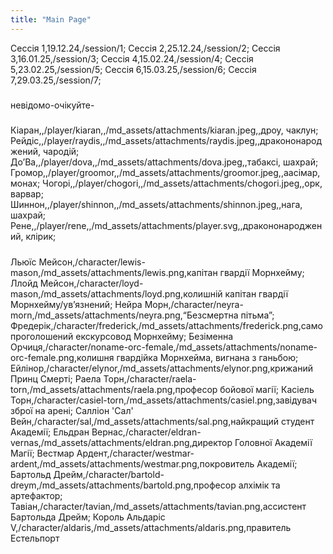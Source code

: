 ```yaml
---
title: "Main Page"
---
```

Сессія 1,19.12.24,/session/1;
Сессія 2,25.12.24,/session/2;
Сессія 3,16.01.25,/session/3;
Сессія 4,15.02.24,/session/4;
Сессія 5,23.02.25,/session/5;
Сессія 6,15.03.25,/session/6;
Сессія 7,29.03.25,/session/7;
#####
невідомо-очікуйте-
#####
Кіаран,,/player/kiaran,,/md_assets/attachments/kiaran.jpeg,,дроу, чаклун;
Рейдіс,,/player/raydis,,/md_assets/attachments/raydis.jpeg,,дракононароджений, чародій;
ДоʼВа,,/player/dova,,/md_assets/attachments/dova.jpeg,,табаксі, шахрай;
Громор,,/player/groomor,,/md_assets/attachments/groomor.jpeg,,аасімар, монах;
Чогорі,,/player/chogori,,/md_assets/attachments/chogori.jpeg,,орк, варвар;
Шиннон,,/player/shinnon,,/md_assets/attachments/shinnon.jpeg,,нага, шахрай;
Рене,,/player/rene,,/md_assets/attachments/player.svg,,дракононароджений, клірик;
#####
Льюїс Мейсон,/character/lewis-mason,/md_assets/attachments/lewis.png,капітан гвардії Морнхейму;
Ллойд Мейсон,/character/loyd-mason,/md_assets/attachments/loyd.png,колишній капітан гвардії Морнхейму/увʼязнений;
Нейра Морн,/character/neyra-morn,/md_assets/attachments/neyra.png,“Безсмертна пітьма”;
Фредерік,/character/frederick,/md_assets/attachments/frederick.png,самопроголошений екскурсовод Морнхейму;
Безіменна Орчиця,/character/noname-orc-female,/md_assets/attachments/noname-orc-female.png,колишня гвардійка Морнхейма, вигнана з ганьбою;
Ейлінор,/character/elynor,/md_assets/attachments/elynor.png,крижаний Принц Смерті;
Раела Торн,/character/raela-torn,/md_assets/attachments/raela.png,професор бойової магії;
Касіель Торн,/character/casiel-torn,/md_assets/attachments/casiel.png,завідувач зброї на арені;
Салліон 'Сал' Вейн,/character/sal,/md_assets/attachments/sal.png,найкращий студент Академії;
Ельдран Вернас,/character/eldran-vernas,/md_assets/attachments/eldran.png,директор Головної Академії Магії;
Вестмар Ардент,/character/westmar-ardent,/md_assets/attachments/westmar.png,покровитель Академії;
Бартольд Дрейм,/character/bartold-dreym,/md_assets/attachments/bartold.png,професор алхімік та артефактор;
Тавіан,/character/tavian,/md_assets/attachments/tavian.png,ассистент Бартольда Дрейм;
Король Альдаріс V,/character/aldaris,/md_assets/attachments/aldaris.png,правитель Естельпорт
